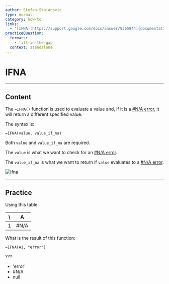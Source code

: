 ```yaml
---
author: Stefan-Stojanovic
type: normal
category: how-to
links:
  - '[IFNA](https://support.google.com/docs/answer/9365944){documentation}'
practiceQuestion:
  formats:
    - fill-in-the-gap
  context: standalone
---
```


# IFNA


---

## Content

The `=IFNA()` function is used to evaluate a value and, if it is a [#N/A error](https://www.enki.com/glossary/spreadsheets/name-error), it will return a different specified value.

The syntax is:

```plain-text
=IFNA(value, value_if_na)
```

Both `value` and `value_if_na` are required.

The `value` is what we want to check for an [#N/A error](https://www.enki.com/glossary/spreadsheets/name-error).

The `value_if_na` is what we want to return if `value` evaluates to a [#N/A error](https://www.enki.com/glossary/spreadsheets/name-error).

![ifna](https://img.enkipro.com/34288db76b020d1f6f9bf84c76309683.png)


---

## Practice

Using this table:

| \  | A    |
| -- | ---- |
| 1  | #N/A |

What is the result of this function:

```plain-text
=IFNA(A1, "error")
```

???

- 'error'
- #N/A
- null